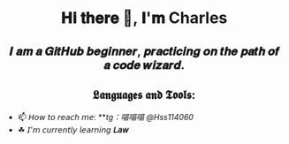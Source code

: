 <h1 align="center"> 𝐇𝐢 𝐭𝐡𝐞𝐫𝐞 👋, 𝐈'𝐦 Charles </h1>

<h2 align="center"> 𝑰 𝒂𝒎 𝒂 𝑮𝒊𝒕𝑯𝒖𝒃 𝒃𝒆𝒈𝒊𝒏𝒏𝒆𝒓, 𝒑𝒓𝒂𝒄𝒕𝒊𝒄𝒊𝒏𝒈 𝒐𝒏 𝒕𝒉𝒆 𝒑𝒂𝒕𝒉 𝒐𝒇 𝒂 𝒄𝒐𝒅𝒆 𝒘𝒊𝒛𝒂𝒓𝒅.</h2>

<h2 align="center"> 𝕷𝖆𝖓𝖌𝖚𝖆𝖌𝖊𝖘 𝖆𝖓𝖉 𝕿𝖔𝖔𝖑𝖘: </h2>


* 📫 𝘏𝘰𝘸 𝘵𝘰 𝘳𝘦𝘢𝘤𝘩 𝘮𝘦: ***tg：喵喵喵 @Hss114060* 
* ☘ 𝘐’𝘮 𝘤𝘶𝘳𝘳𝘦𝘯𝘵𝘭𝘺 𝘭𝘦𝘢𝘳𝘯𝘪𝘯𝘨 **𝘓𝘢𝘸**
